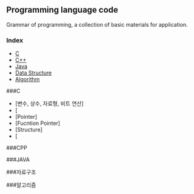 ## Programming language code
Grammar of programming, a collection of basic materials for application.
### Index
*  [C](#C)
*  [C++](#CPP)
*  [Java](#JAVA)
*  [Data Structure](#자료구조)
*  [Algorithm](#알고리즘)

###C
* [변수, 상수, 자료형, 비트 연산]
* [
* [Pointer]
* [Fucntion Pointer]
* [Structure]
* [

###CPP





###JAVA





###자료구조








###알고리즘
